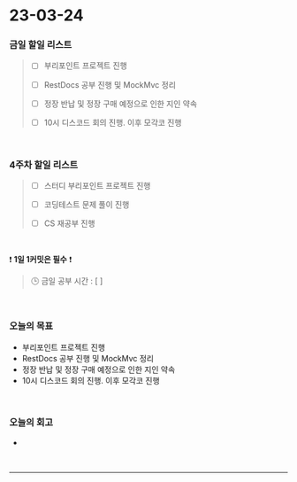 # 23-03-24
### 금일 할일 리스트
> - [ ]  부리포인트 프로젝트 진행
>
> - [ ]  RestDocs 공부 진행 및 MockMvc 정리
>
> - [ ]  정장 반납 및 정장 구매 예정으로 인한 지인 약속
>
> - [ ]  10시 디스코드 회의 진행. 이후 모각코 진행


<br/>

### 4주차 할일 리스트  
> - [ ]  스터디 부리포인트 프로젝트 진행
>
> - [ ]  코딩테스트 문제 풀이 진행
>
> - [ ]  CS 재공부 진행

<br/>

❗ **1일 1커밋은 필수** ❗
> 🕒 금일 공부 시간 : [  ]
  
<br/>

### 오늘의 목표
- 부리포인트 프로젝트 진행
- RestDocs 공부 진행 및 MockMvc 정리
- 정장 반납 및 정장 구매 예정으로 인한 지인 약속
- 10시 디스코드 회의 진행. 이후 모각코 진행

<br>

### 오늘의 회고
- 


<br/>

------------  